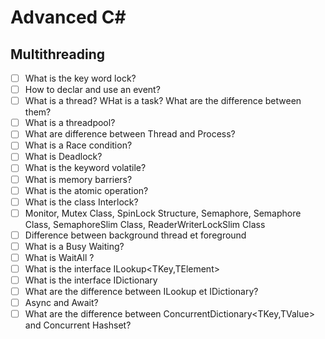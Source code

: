 # Advanced C#

## Multithreading
- [ ] What is the key word lock?
- [ ] How to declar and use an event?
- [ ] What is a thread? WHat is a task? What are the difference between them?
- [ ] What is a threadpool?
- [ ] What are difference between Thread and Process?
- [ ] What is a Race condition?
- [ ] What is Deadlock?
- [ ] What is the keyword volatile?
- [ ] What is memory barriers?
- [ ] What is the atomic operation?
- [ ] What is the class Interlock?
- [ ] Monitor, Mutex Class, SpinLock Structure, Semaphore, Semaphore Class, SemaphoreSlim Class, ReaderWriterLockSlim Class
- [ ] Difference between background thread et foreground
- [ ] What is a Busy Waiting?
- [ ] What is WaitAll ?
- [ ] What is the interface ILookup<TKey,TElement>
- [ ] What is the interface IDictionary
- [ ] What are the difference between ILookup et IDictionary?
- [ ] Async and Await?
- [ ] What are the difference between ConcurrentDictionary<TKey,TValue> and Concurrent Hashset?
